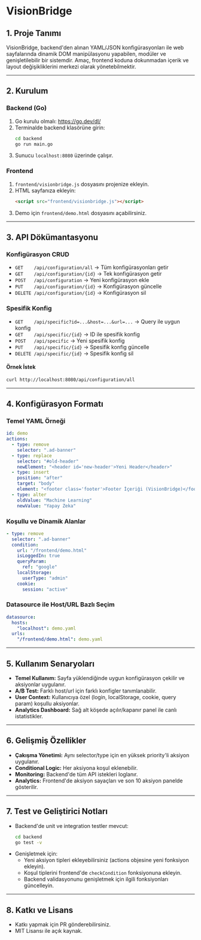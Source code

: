 # VisionBridge

## 1. Proje Tanımı
VisionBridge, backend'den alınan YAML/JSON konfigürasyonları ile web sayfalarında dinamik DOM manipülasyonu yapabilen, modüler ve genişletilebilir bir sistemdir. Amaç, frontend koduna dokunmadan içerik ve layout değişikliklerini merkezi olarak yönetebilmektir.

---

## 2. Kurulum

### Backend (Go)
1. Go kurulu olmalı: https://go.dev/dl/
2. Terminalde backend klasörüne girin:
   ```sh
   cd backend
   go run main.go
   ```
3. Sunucu `localhost:8080` üzerinde çalışır.

### Frontend
1. `frontend/visionbridge.js` dosyasını projenize ekleyin.
2. HTML sayfanıza ekleyin:
   ```html
   <script src="frontend/visionbridge.js"></script>
   ```
3. Demo için `frontend/demo.html` dosyasını açabilirsiniz.

---

## 3. API Dökümantasyonu

### Konfigürasyon CRUD
- `GET    /api/configuration/all`   → Tüm konfigürasyonları getir
- `GET    /api/configuration/{id}`  → Tek konfigürasyon getir
- `POST   /api/configuration`       → Yeni konfigürasyon ekle
- `PUT    /api/configuration/{id}`  → Konfigürasyon güncelle
- `DELETE /api/configuration/{id}`  → Konfigürasyon sil

### Spesifik Konfig
- `GET    /api/specific?id=...&host=...&url=...` → Query ile uygun konfig
- `GET    /api/specific/{id}`                   → ID ile spesifik konfig
- `POST   /api/specific`                        → Yeni spesifik konfig
- `PUT    /api/specific/{id}`                   → Spesifik konfig güncelle
- `DELETE /api/specific/{id}`                   → Spesifik konfig sil

#### Örnek İstek
```sh
curl http://localhost:8080/api/configuration/all
```

---

## 4. Konfigürasyon Formatı

### Temel YAML Örneği
```yaml
id: demo
actions:
  - type: remove
    selector: ".ad-banner"
  - type: replace
    selector: "#old-header"
    newElement: "<header id='new-header'>Yeni Header</header>"
  - type: insert
    position: "after"
    target: "body"
    element: "<footer class='footer'>Footer İçeriği (VisionBridge)</footer>"
  - type: alter
    oldValue: "Machine Learning"
    newValue: "Yapay Zeka"
```

### Koşullu ve Dinamik Alanlar
```yaml
- type: remove
  selector: ".ad-banner"
  condition:
    url: "/frontend/demo.html"
    isLoggedIn: true
    queryParam:
      ref: "google"
    localStorage:
      userType: "admin"
    cookie:
      session: "active"
```

### Datasource ile Host/URL Bazlı Seçim
```yaml
datasource:
  hosts:
    "localhost": demo.yaml
  urls:
    "/frontend/demo.html": demo.yaml
```

---

## 5. Kullanım Senaryoları
- **Temel Kullanım:** Sayfa yüklendiğinde uygun konfigürasyon çekilir ve aksiyonlar uygulanır.
- **A/B Test:** Farklı host/url için farklı konfigler tanımlanabilir.
- **User Context:** Kullanıcıya özel (login, localStorage, cookie, query param) koşullu aksiyonlar.
- **Analytics Dashboard:** Sağ alt köşede açılır/kapanır panel ile canlı istatistikler.

---

## 6. Gelişmiş Özellikler
- **Çakışma Yönetimi:** Aynı selector/type için en yüksek priority'li aksiyon uygulanır.
- **Conditional Logic:** Her aksiyona koşul eklenebilir.
- **Monitoring:** Backend'de tüm API istekleri loglanır.
- **Analytics:** Frontend'de aksiyon sayaçları ve son 10 aksiyon panelde gösterilir.

---

## 7. Test ve Geliştirici Notları
- Backend'de unit ve integration testler mevcut:
  ```sh
  cd backend
  go test -v
  ```
- Genişletmek için:
  - Yeni aksiyon tipleri ekleyebilirsiniz (actions objesine yeni fonksiyon ekleyin).
  - Koşul tiplerini frontend'de `checkCondition` fonksiyonuna ekleyin.
  - Backend validasyonunu genişletmek için ilgili fonksiyonları güncelleyin.

---

## 8. Katkı ve Lisans
- Katkı yapmak için PR gönderebilirsiniz.
- MIT Lisansı ile açık kaynak. 